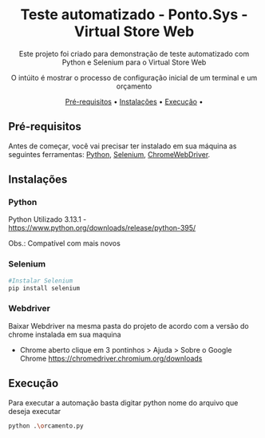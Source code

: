 <h1 align="center">Teste automatizado - Ponto.Sys - Virtual Store Web</h1>

<p align="center">Este projeto foi criado para demonstração de teste automatizado com Python e Selenium para o Virtual Store Web</p>
<p align="center">O intúito é mostrar o processo de configuração inicial de um terminal e um orçamento</p>

<p align="center">
 <a href="#pré-requisitos">Pré-requisitos</a> •
 <a href="#instalações">Instalações</a> •
 <a href="#execução">Execução</a> •
</p>

## Pré-requisitos

Antes de começar, você vai precisar ter instalado em sua máquina as seguintes ferramentas:
[Python](https://www.python.org/), [Selenium](https://www.selenium.dev/), [ChromeWebDriver](https://chromedriver.chromium.org/). 

## Instalações

### Python
Python Utilizado 3.13.1 - https://www.python.org/downloads/release/python-395/

Obs.: Compatível com mais novos


### Selenium
```bash
#Instalar Selenium
pip install selenium
```

### Webdriver
Baixar Webdriver na mesma pasta do projeto de acordo com a versão do chrome instalada em sua maquina
- Chrome aberto clique em 3 pontinhos > Ajuda > Sobre o Google Chrome
https://chromedriver.chromium.org/downloads

## Execução
Para executar a automação basta digitar python nome do arquivo que deseja executar
```bash
python .\orcamento.py
```
